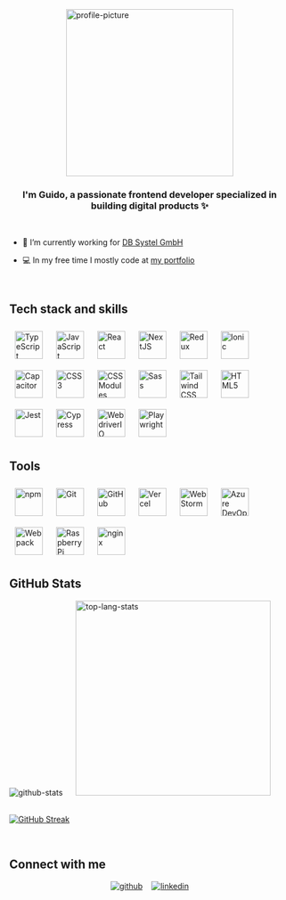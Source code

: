 <div style="display: flex; justify-content: center; width: 100%;">
    <img src="https://cdn.sanity.io/images/1w2l40us/production/4b65ccd880c6dfc074d133c35d889bd0ecfd8625-2837x2864.png?w=450&fit=clip&auto=format" style="width: 300px" alt="profile-picture"/>
</div>  

### <div align="center">I'm Guido, a passionate frontend developer specialized in building digital products ✨</div>
<br />

- 🚆 I’m currently working for [DB Systel GmbH](https://www.dbsystel.de/dbsystel)

- 💻 In my free time I mostly code at [my portfolio](https://github.com/glyxan/portfolio)

<br/>

## Tech stack and skills
<div>  
    <a href="https://www.typescriptlang.org/" target="_blank"><img style="margin: 10px" src="https://cdn.simpleicons.org/typescript" alt="TypeScript" height="50" /></a>  
    <a href="https://www.javascript.com/" target="_blank"><img style="margin: 10px" src="https://cdn.simpleicons.org/javascript" alt="JavaScript" height="50" /></a>  
    <a href="https://reactjs.org/" target="_blank"><img style="margin: 10px" src="https://cdn.simpleicons.org/react" alt="React" height="50" /></a>  
    <a href="https://nextjs.org/" target="_blank"><img style="margin: 10px" src="https://cdn.simpleicons.org/nextdotjs" alt="NextJS" height="50" /></a>  
    <a href="https://redux.js.org/" target="_blank"><img style="margin: 10px" src="https://cdn.simpleicons.org/redux" alt="Redux" height="50" /></a>  
    <a href="https://www.ionicframework.com/" target="_blank"><img style="margin: 10px" src="https://cdn.simpleicons.org/ionic" alt="Ionic" height="50" /></a>  
    <a href="https://www.capacitorjs.com/" target="_blank"><img style="margin: 10px" src="https://cdn.simpleicons.org/capacitor" alt="Capacitor" height="50" /></a>  
    <a href="https://www.w3schools.com/css/" target="_blank"><img style="margin: 10px" src="https://cdn.simpleicons.org/css3" alt="CSS3" height="50" /></a>  
    <a href="https://github.com/css-modules/css-modules" target="_blank"><img style="margin: 10px" src="https://cdn.simpleicons.org/cssmodules" alt="CSS Modules" height="50" /></a>  
    <a href="https://sass-lang.com/" target="_blank"><img style="margin: 10px" src="https://cdn.simpleicons.org/sass" alt="Sass" height="50" /></a>  
    <a href="https://www.tailwindcss.com/" target="_blank"><img style="margin: 10px" src="https://cdn.simpleicons.org/tailwindcss" alt="Tailwind CSS" height="50" /></a>  
    <a href="https://en.wikipedia.org/wiki/HTML5" target="_blank"><img style="margin: 10px" src="https://cdn.simpleicons.org/html5" alt="HTML5" height="50" /></a>  
    <a href="https://www.jestjs.io/" target="_blank"><img style="margin: 10px" src="https://cdn.simpleicons.org/jest" alt="Jest" height="50" /></a>  
    <a href="https://www.cypress.io/" target="_blank"><img style="margin: 10px" src="https://cdn.simpleicons.org/cypress" alt="Cypress" height="50" /></a>  
    <a href="https://webdriver.io/" target="_blank"><img style="margin: 10px" src="https://cdn.simpleicons.org/webdriverio" alt="WebdriverIO" height="50" /></a>  
    <a href="https://playwright.dev/" target="_blank"><img style="margin: 10px" src="https://cdn.simpleicons.org/playwright" alt="Playwright" height="50" /></a>  
</div>  

## Tools
<div>  
    <a href="https://www.npmjs.com/" target="_blank"><img style="margin: 10px" src="https://cdn.simpleicons.org/npm" alt="npm" height="50" /></a>  
    <a href="https://https://git-scm.com/" target="_blank"><img style="margin: 10px" src="https://profilinator.rishav.dev/skills-assets/git-scm-icon.svg" alt="Git" height="50" /></a>  
    <a href="https://github.com/" target="_blank"><img style="margin: 10px" src="https://cdn.simpleicons.org/github" alt="GitHub" height="50" /></a>  
    <a href="https://vercel.com/" target="_blank"><img style="margin: 10px" src="https://cdn.simpleicons.org/vercel" alt="Vercel" height="50" /></a>  
    <a href="https://jetbrains.com/webstorm" target="_blank"><img style="margin: 10px" src="https://cdn.simpleicons.org/webstorm" alt="WebStorm" height="50" /></a>  
    <a href="https://azure.microsoft.com/" target="_blank"><img style="margin: 10px" src="https://cdn.simpleicons.org/azuredevops" alt="Azure DevOps" height="50" /></a>  
    <a href="https://webpack.js.org/" target="_blank"><img style="margin: 10px" src="https://cdn.simpleicons.org/webpack" alt="Webpack" height="50" /></a>  
    <a href="https://www.raspberrypi.org/" target="_blank"><img style="margin: 10px" src="https://cdn.simpleicons.org/raspberrypi" alt="Raspberry Pi" height="50" /></a>  
    <a href="https://www.nginx.com/" target="_blank"><img style="margin: 10px" src="https://cdn.simpleicons.org/nginx" alt="nginx" height="50" /></a>  
</div>

## GitHub Stats
<div>
    <img src="https://github-readme-stats.vercel.app/api?username=gylxan&show_icons=true&theme=city_lights&count_private=true&hide_border=true" alt="github-stats" />
    &nbsp;&nbsp;&nbsp;&nbsp;
    <img width="350px" src="https://github-readme-stats.vercel.app/api/top-langs/?username=gylxan&theme=city_lights&layout=compact&hide_border=true" alt="top-lang-stats"/>
</div>
<br />

[![GitHub Streak](https://streak-stats.demolab.com?user=gylxan&theme=github-dark-blue&hide_border=true&border_radius=4&card_width=467&background=1D252C&ring=527C9D&currStreakNum=4798FF&fire=4798FF&sideLabels=718CA1&currStreakLabel=718CA1)](https://git.io/streak-stats)


<br/>  

## Connect with me
<div style="display: flex; justify-content: center; gap: 1rem;">
    <a href="https://github.com/glyxan" target="_blank">
        <img src=https://img.shields.io/badge/github-%2324292e.svg?&style=for-the-badge&logo=github&logoColor=white alt="github" />
    </a>
    <a href="https://linkedin.com/in/guido-lange-1217a71b8" target="_blank">
        <img src=https://img.shields.io/badge/linkedin-%231E77B5.svg?&style=for-the-badge&logo=linkedin&logoColor=white alt="linkedin" />
    </a>  
</div>  

